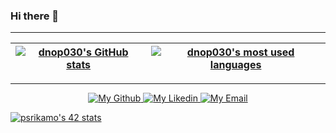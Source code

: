 ### Hi there 👋

<!--
**dnop030/dnop030** is a ✨ _special_ ✨ repository because its `README.md` (this file) appears on your GitHub profile.

Here are some ideas to get you started:

- 🔭 I’m currently working on ...
- 🌱 I’m currently learning ...
- 👯 I’m looking to collaborate on ...
- 🤔 I’m looking for help with ...
- 💬 Ask me about ...
- 📫 How to reach me: ...
- 😄 Pronouns: ...
- ⚡ Fun fact: ...
-->

---

| [![dnop030's GitHub stats](https://github-readme-stats.vercel.app/api?username=dnop030&count_private=true&show_icons=true&hide=issues&hide_border=true&theme=vision-friendly-dark)](https://github.com/dnop030?tab=repositories) | [![dnop030's most used languages](https://github-readme-stats.vercel.app/api/top-langs/?username=dnop030&layout=compact&hide_border=true&theme=vision-friendly-dark)](https://github.com/dnop030?tab=repositories) |
|:-:|:-:|

---

<p align="center">
	
<a href="https://github.com/dnop030/">
		<img alt="My Github" src="https://img.shields.io/badge/GitHub-100000?style=flat&logo=github&logoColor=white" />
	</a>
  <a href="https://www.linkedin.com/in/pratan-srikamonpattanawut-276341b5/">
		<img alt="My Likedin" src="https://img.shields.io/badge/LinkedIn-0077B5?style=flat&logo=linkedin&logoColor=white" />
	</a>
  <a href="mailto:dnop030@gmail.com">
		<img alt="My Email" src="https://img.shields.io/badge/Gmail-D14836?style=flat&logo=gmail&logoColor=white" />
	</a>
</p>


[![psrikamo's 42 stats](https://badge.mediaplus.ma/greenbinary/psrikamo?1337Badge=off&UM6P=off)](https://github.com/oakoudad/badge42)


<!---
invalder/invalder is a ✨ special ✨ repository because its `README.md` (this file) appears on your GitHub profile.
You can click the Preview link to take a look at your changes.
--->
